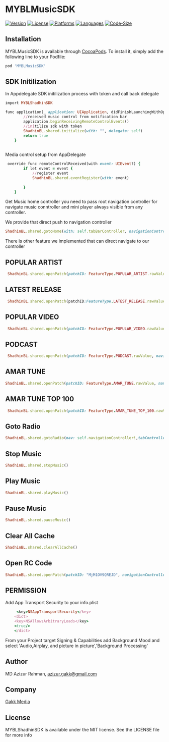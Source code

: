 # MYBLMusicSDK
[![Version](https://img.shields.io/cocoapods/v/MYBLMusicSDK)](https://cocoapods.org/pods/MYBLMusicSDK)
[![License](https://img.shields.io/github/license/shadhin-music/MYBLMusicSDK-iOS)](https://github.com/shadhin-music/MYBLMusicSDK-iOS/blob/main/LICENSE)
[![Platforms](https://img.shields.io/badge/Platforms-iOS%2011%2B-blue.svg)](https://github.com/shadhin-music/MYBLMusicSDK-iOS/blob/main/LICENSE)
[![Languages](https://img.shields.io/badge/language-%20swift-FF69B4.svg?style=plastic)](#)
[![Code-Size](https://img.shields.io/github/languages/code-size/shadhin-music/MYBLMusicSDK-iOS)](#)

## Installation

MYBLMusicSDK is available through [CocoaPods](https://cocoapods.org). To install
it, simply add the following line to your Podfile:

```ruby
pod 'MYBLMusicSDK'
```
## SDK Initilization 
In Appdelegate SDK initilization process with token and call back delegate 
```ruby
import MYBLShadhinSDK

func application(_ application: UIApplication, didFinishLaunchingWithOptions launchOptions: [UIApplication.LaunchOptionsKey: Any]?) -> Bool {
        //received music control from notification bar
        application.beginReceivingRemoteControlEvents()
        //initilize sdk with token
        ShadhinBL.shared.initialize(with: "", delegate: self)
        return true
    }
    
```
Media control setup from AppDelegate
```ruby
 override func remoteControlReceived(with event: UIEvent?) {
        if let event = event {
            //register event
            ShadhinBL.shared.eventRegister(with: event)
            
        }
    }
```
Get Music home controller you need to pass root navigation controller for navigate music conntroller and mini player always visible from any controller. 

We provide that direct push to navigation controller
```ruby
ShadhinBL.shared.gotoHome(with: self.tabBarController, navigationController: self.navigationController!)
```
There is other feature we implemented that can direct navigate to our controller 

## POPULAR ARTIST 
```ruby
 ShadhinBL.shared.openPatch(patchID: FeatureType.POPULAR_ARTIST.rawValue, navigationController: self.navigationController!,tabController: self.tabBarController)
```
## LATEST RELEASE 
```ruby
 ShadhinBL.shared.openPatch(patchID:FeatureType.LATEST_RELEASE.rawValue, navigationController: self.navigationController!,tabController: self.tabBarController)
```
## POPULAR VIDEO
```ruby
 ShadhinBL.shared.openPatch(patchID: FeatureType.POPULAR_VIDEO.rawValue, navigationController: self.navigationController!,tabController: self.tabBarController)
```
## PODCAST 
```ruby
 ShadhinBL.shared.openPatch(patchID: FeatureType.PODCAST.rawValue, navigationController: self.navigationController!,tabController: self.tabBarController)
```
## AMAR TUNE 
```ruby
ShadhinBL.shared.openPatch(patchID: FeatureType.AMAR_TUNE.rawValue, navigationController: self.navigationController!,tabController: self.tabBarController)
 ```
## AMAR TUNE TOP 100
```ruby
 ShadhinBL.shared.openPatch(patchID: FeatureType.AMAR_TUNE_TOP_100.rawValue, navigationController: self.navigationController!,tabController: self.tabBarController)
```
## Goto Radio
```ruby
ShadhinBL.shared.gotoRadio(nav: self.navigationController!,tabController: self.tabBarController)
```
## Stop Music
```ruby
ShadhinBL.shared.stopMusic()
```
## Play Music
```ruby
ShadhinBL.shared.playMusic()
```
## Pause Music
```ruby
ShadhinBL.shared.pauseMusic()
```
## Clear All Cache
```ruby
ShadhinBL.shared.clearAllCache()
```
## Open RC Code
```ruby
ShadhinBL.shared.openPatch(patchID: "MjM1OV9QREJD", navigationController: self.navigationController!, tabController: self.tabBarController)
```

## PERMISSION 
Add App Transport Security to your info.plist
```ruby
     <key>NSAppTransportSecurity</key>
    <dict>
    <key>NSAllowsArbitraryLoads</key>
    <true/>
    </dict>
```
From your Project target Signing & Capabilities add Background Mood and select 'Audio,Airplay, and picture in picture','Background Processing'


## Author

MD Azizur Rahman, azizur.gakk@gmail.com

## Company

[Gakk Media](https://gakkmedia.com)

## License

MYBLShadhinSDK is available under the MIT license. See the LICENSE file for more info
